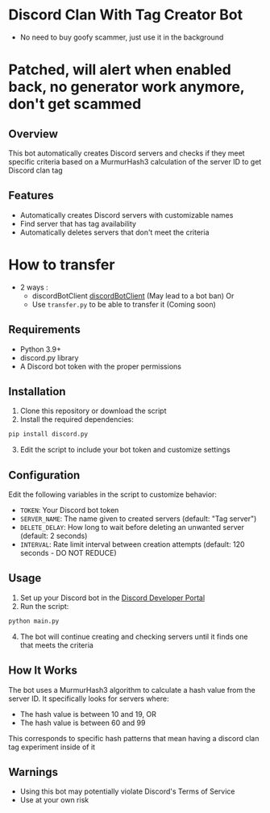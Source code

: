 # Discord Clan With Tag Creator Bot

- No need to buy goofy scammer, just use it in the background

# Patched, will alert when enabled back, no generator work anymore, don't get scammed

## Overview

This bot automatically creates Discord servers and checks if they meet specific criteria based on a MurmurHash3 calculation of the server ID to get Discord clan tag
 
## Features

- Automatically creates Discord servers with customizable names
- Find server that has tag availability
- Automatically deletes servers that don't meet the criteria

# How to transfer

- 2 ways :
  - discordBotClient [discordBotClient](https://github.com/aiko-chan-ai/DiscordBotClient) (May lead to a bot ban)
Or
  - Use `transfer.py` to be able to transfer it (Coming soon)

## Requirements

- Python 3.9+
- discord.py library
- A Discord bot token with the proper permissions

## Installation

1. Clone this repository or download the script
2. Install the required dependencies:

```bash
pip install discord.py
```

3. Edit the script to include your bot token and customize settings

## Configuration

Edit the following variables in the script to customize behavior:

- `TOKEN`: Your Discord bot token
- `SERVER_NAME`: The name given to created servers (default: "Tag server")
- `DELETE_DELAY`: How long to wait before deleting an unwanted server (default: 2 seconds)
- `INTERVAL`: Rate limit interval between creation attempts (default: 120 seconds - DO NOT REDUCE)

## Usage

1. Set up your Discord bot in the [Discord Developer Portal](https://discord.com/developers/applications)
2. Run the script:

```bash
python main.py
```

4. The bot will continue creating and checking servers until it finds one that meets the criteria

## How It Works

The bot uses a MurmurHash3 algorithm to calculate a hash value from the server ID. It specifically looks for servers where:
- The hash value is between 10 and 19, OR
- The hash value is between 60 and 99

This corresponds to specific hash patterns that mean having a discord clan tag experiment inside of it

## Warnings

- Using this bot may potentially violate Discord's Terms of Service
- Use at your own risk
